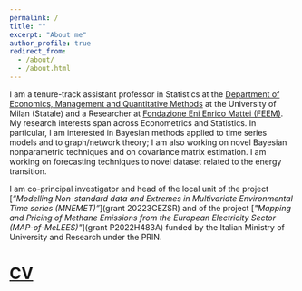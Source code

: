 ```yaml
---
permalink: /
title: ""
excerpt: "About me"
author_profile: true
redirect_from: 
  - /about/
  - /about.html
---
```



I am a tenure-track assistant professor in Statistics at the [Department of Economics, Management and Quantitative Methods](https://eng.demm.unimi.it/ecm/home) at the University of Milan (Statale) and a Researcher at [Fondazione Eni Enrico Mattei (FEEM)](https://www.feem.it/en/).
My research interests span across Econometrics and Statistics. In particular, I am interested in Bayesian methods applied to time series models and to graph/network theory; I am also working on novel Bayesian nonparametric techniques and on covariance matrix estimation. I am working on forecasting techniques to novel dataset related to the energy transition.

I am co-principal investigator and head of the local unit of the project [*“Modelling Non-standard data and Extremes in Multivariate Environmental Time series (MNEMET)”*](grant 20223CEZSR) and of the project [*"Mapping and Pricing of Methane Emissions from the European Electricity Sector (MAP-of-MeLEES)"*](grant P2022H483A) funded by the Italian Ministry of University and Research under the PRIN.

[CV](https://www.dropbox.com/scl/fi/ifsp5z0q5ywdmiyogw1yx/CV_Rossini_Luca.pdf?rlkey=syg4bgqpy7besgvjn6c8wkry0&dl=0) 
======
